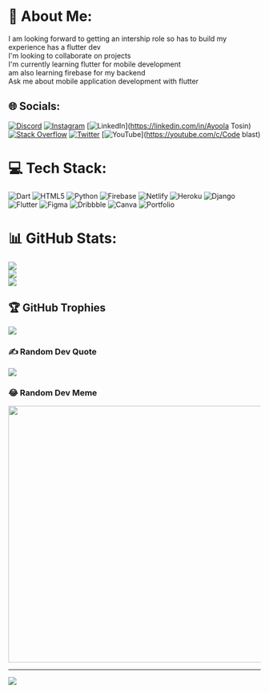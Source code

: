 # 💫 About Me:
I am looking forward to getting an intership role so has to build my experience has a flutter dev<br>I'm looking to collaborate on projects<br>I'm currently learning flutter for mobile development <br>am also learning firebase for my backend<br>Ask me about mobile application development with flutter


## 🌐 Socials:
[![Discord](https://img.shields.io/badge/Discord-%237289DA.svg?logo=discord&logoColor=white)](htttps://discord.gg/Baddestkid#4108) [![Instagram](https://img.shields.io/badge/Instagram-%23E4405F.svg?logo=Instagram&logoColor=white)](https://instagram.com/baddestkid24) [![LinkedIn](https://img.shields.io/badge/LinkedIn-%230077B5.svg?logo=linkedin&logoColor=white)](https://linkedin.com/in/Ayoola Tosin) [![Stack Overflow](https://img.shields.io/badge/-Stackoverflow-FE7A16?logo=stack-overflow&logoColor=white)](https://stackoverflow.com/users/user:14993448) [![Twitter](https://img.shields.io/badge/Twitter-%231DA1F2.svg?logo=Twitter&logoColor=white)](https://twitter.com/TosCode) [![YouTube](https://img.shields.io/badge/YouTube-%23FF0000.svg?logo=YouTube&logoColor=white)](https://youtube.com/c/Code blast) 

# 💻 Tech Stack:
![Dart](https://img.shields.io/badge/dart-%230175C2.svg?style=for-the-badge&logo=dart&logoColor=white) ![HTML5](https://img.shields.io/badge/html5-%23E34F26.svg?style=for-the-badge&logo=html5&logoColor=white) ![Python](https://img.shields.io/badge/python-3670A0?style=for-the-badge&logo=python&logoColor=ffdd54) ![Firebase](https://img.shields.io/badge/firebase-%23039BE5.svg?style=for-the-badge&logo=firebase) ![Netlify](https://img.shields.io/badge/netlify-%23000000.svg?style=for-the-badge&logo=netlify&logoColor=#00C7B7) ![Heroku](https://img.shields.io/badge/heroku-%23430098.svg?style=for-the-badge&logo=heroku&logoColor=white) ![Django](https://img.shields.io/badge/django-%23092E20.svg?style=for-the-badge&logo=django&logoColor=white) ![Flutter](https://img.shields.io/badge/Flutter-%2302569B.svg?style=for-the-badge&logo=Flutter&logoColor=white) 	![Figma](https://img.shields.io/badge/figma-%23F24E1E.svg?style=for-the-badge&logo=figma&logoColor=white) ![Dribbble](https://img.shields.io/badge/Dribbble-EA4C89?style=for-the-badge&logo=dribbble&logoColor=white) ![Canva](https://img.shields.io/badge/Canva-%2300C4CC.svg?style=for-the-badge&logo=Canva&logoColor=white) ![Portfolio](https://img.shields.io/badge/Portfolio-%23000000.svg?style=for-the-badge&logo=firefox&logoColor=#FF7139)
# 📊 GitHub Stats:
![](https://github-readme-stats.vercel.app/api?username=Tosin2289&theme=dark&hide_border=false&include_all_commits=true&count_private=false)<br/>
![](https://github-readme-streak-stats.herokuapp.com/?user=Tosin2289&theme=dark&hide_border=false)<br/>
![](https://github-readme-stats.vercel.app/api/top-langs/?username=Tosin2289&theme=dark&hide_border=false&include_all_commits=true&count_private=false&layout=compact)

## 🏆 GitHub Trophies
![](https://github-profile-trophy.vercel.app/?username=Tosin2289&theme=radical&no-frame=false&no-bg=false&margin-w=4)

### ✍️ Random Dev Quote
![](https://quotes-github-readme.vercel.app/api?type=vetical&theme=dark)

### 😂 Random Dev Meme
<img src="https://random-memer.herokuapp.com/" width="512px"/>

---
[![](https://visitcount.itsvg.in/api?id=Tosin2289&icon=2&color=0)](https://visitcount.itsvg.in)

<!-- Proudly created with GPRM ( https://gprm.itsvg.in ) -->

